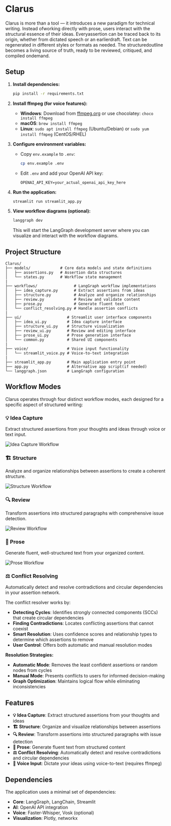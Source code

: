 # Clarus
Clarus is more than a tool — it introduces a new paradigm for technical writing. Instead ofworking directly with prose, users interact with the structural essence of their ideas. Everyassertion can be traced back to its origin, whether from dictated speech or an earlierdraft. Text can be regenerated in different styles or formats as needed. The structuredoutline becomes a living source of truth, ready to be reviewed, critiqued, and compiled ondemand.

## Setup

1. **Install dependencies:**
   ```bash
   pip install -r requirements.txt
   ```

2. **Install ffmpeg (for voice features):**
   - **Windows**: Download from [ffmpeg.org](https://ffmpeg.org/download.html) or use chocolatey: `choco install ffmpeg`
   - **macOS**: `brew install ffmpeg`
   - **Linux**: `sudo apt install ffmpeg` (Ubuntu/Debian) or `sudo yum install ffmpeg` (CentOS/RHEL)

3. **Configure environment variables:**
   - Copy `env.example` to `.env`:

     ```bash
     cp env.example .env
     ```

   - Edit `.env` and add your OpenAI API key:

     ```
     OPENAI_API_KEY=your_actual_openai_api_key_here
     ```

4. **Run the application:**
   ```bash
   streamlit run streamlit_app.py
   ```

5. **View workflow diagrams (optional):**
   ```bash
   langgraph dev
   ```
   This will start the LangGraph development server where you can visualize and interact with the workflow diagrams.

## Project Structure

```
Clarus/
├── models/             # Core data models and state definitions
│   ├── assertions.py   # Assertion data structures
│   └── states.py       # Workflow state management
|
├── workflows/                # LangGraph workflow implementations
│   ├── idea_capture.py       # Extract assertions from ideas
│   ├── structure.py          # Analyze and organize relationships
│   ├── review.py             # Review and validate content
│   ├── prose.py              # Generate fluent text
│   └── conflict_resolving.py # Handle assertion conflicts
|
├── ui/                    # Streamlit user interface components
│   ├── idea_ui.py         # Idea capture interface
│   ├── structure_ui.py    # Structure visualization
│   ├── review_ui.py       # Review and editing interface
│   ├── prose_ui.py        # Prose generation interface
│   └── common.py          # Shared UI components
|
├── voice/                 # Voice input functionality
│   └── streamlit_voice.py # Voice-to-text integration
|
├── streamlit_app.py       # Main application entry point
├── app.py                 # Alternative app script(if needed)
└── langgraph.json         # LangGraph configuration
```

## Workflow Modes

Clarus operates through four distinct workflow modes, each designed for a specific aspect of structured writing:

### 💡 Idea Capture
Extract structured assertions from your thoughts and ideas through voice or text input.

![Idea Capture Workflow](assets/idea.png)

### 🏗️ Structure
Analyze and organize relationships between assertions to create a coherent structure.

![Structure Workflow](assets/structure.png)

### 🔍 Review
Transform assertions into structured paragraphs with comprehensive issue detection.

![Review Workflow](assets/review.png)

### 📖 Prose
Generate fluent, well-structured text from your organized content.

![Prose Workflow](assets/prose.png)

### ⚖️ Conflict Resolving
Automatically detect and resolve contradictions and circular dependencies in your assertion network.

The conflict resolver works by:
- **Detecting Cycles**: Identifies strongly connected components (SCCs) that create circular dependencies
- **Finding Contradictions**: Locates conflicting assertions that cannot coexist
- **Smart Resolution**: Uses confidence scores and relationship types to determine which assertions to remove
- **User Control**: Offers both automatic and manual resolution modes

**Resolution Strategies:**
- **Automatic Mode**: Removes the least confident assertions or random nodes from cycles
- **Manual Mode**: Presents conflicts to users for informed decision-making
- **Graph Optimization**: Maintains logical flow while eliminating inconsistencies

## Features

- **💡 Idea Capture**: Extract structured assertions from your thoughts and ideas
- **🏗️ Structure**: Organize and visualize relationships between assertions
- **🔍 Review**: Transform assertions into structured paragraphs with issue detection
- **📖 Prose**: Generate fluent text from structured content
- **⚖️ Conflict Resolving**: Automatically detect and resolve contradictions and circular dependencies
- **🎤 Voice Input**: Dictate your ideas using voice-to-text (requires ffmpeg)

## Dependencies

The application uses a minimal set of dependencies:
- **Core**: LangGraph, LangChain, Streamlit
- **AI**: OpenAI API integration
- **Voice**: Faster-Whisper, Vosk (optional)
- **Visualization**: Plotly, networkx